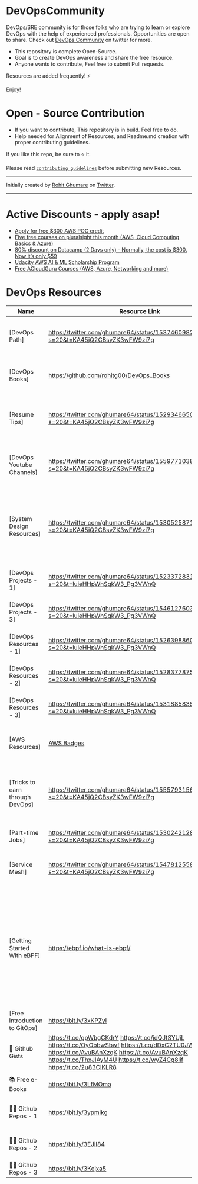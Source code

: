 # DevOpsCommunity
DevOps/SRE community is for those folks who are trying to learn or explore DevOps with the help of experienced professionals. Opportunities are open to share. 
Check out [DevOps Community](https://twitter.com/i/communities/1523681883384549376) on twitter for more.

* This repository is complete Open-Source.
* Goal is to create DevOps awareness and share the free resource.
* Anyone wants to contribute, Feel free to submit Pull requests.

Resources are added frequently! ⚡

Enjoy!

# Open - Source Contribution

* If you want to contribute, This repository is in build. Feel free to do.
* Help needed for Alignment of Resources, and Readme.md creation with proper contributing guidelines.

If you like this repo, be sure to ⭐ it.

Please read [`contributing guidelines`](https://github.com/rohitg00/DevOpsCommunity/blob/main/contributing.md) before submitting new Resources.

--- 

Initially created by [Rohit Ghumare](https://github.com/rohitg00/) on [Twitter](https://twitter.com/ghumare64).

---
# Active Discounts - apply asap!

* [Apply for free $300 AWS POC credit](https://bit.ly/3ssytMj)
* [Five free courses on pluralsight this month (AWS, Cloud Computing Basics & Azure)](https://bit.ly/3Ics9hm)
* [80% discount on Datacamp (2 Days only) - Normally, the cost is $300. Now it’s only $59](https://lnkd.in/gkBw2xfs)
* [Udacity AWS AI & ML Scholarship Program](https://bit.ly/393PlBy)
* [Free ACloudGuru Courses (AWS, Azure, Networking and more)](https://bit.ly/3rOh5Rh)

# DevOps Resources
Name | Resource Link | Information
------------ | ------- | -------
[DevOps Path] | https://twitter.com/ghumare64/status/1537460982582128641?s=20&t=KA45jQ2CBsyZK3wFW9zi7g | Recommended by me, If focusing on the Job Interview
[DevOps Books] | https://github.com/rohitg00/DevOps_Books | Respository created to host every free DevOps books available
[Resume Tips] | https://twitter.com/ghumare64/status/1529346650468012032?s=20&t=KA45jQ2CBsyZK3wFW9zi7g | This tweet contains - Resume tips and my own latex  resume template
[DevOps Youtube Channels] | https://twitter.com/ghumare64/status/1559771038895853568?s=20&t=KA45jQ2CBsyZK3wFW9zi7g | This tweet contains - Youtube video channels to learn DevOps free of cost.
[System Design Resources] | https://twitter.com/ghumare64/status/1530525871366230017?s=20&t=KA45jQ2CBsyZK3wFW9zi7g | This tweet contains - Resources to learn System Design. 🤖 System Design is the essential part of SDE/SRE Interviews.
[DevOps Projects - 1] | https://twitter.com/ghumare64/status/1523372831513673729?s=20&t=luieHHpWhSqkW3_Pg3VWnQ | 5 DevOps Projects that will get you a job
[DevOps Projects - 3] | https://twitter.com/ghumare64/status/1546127603282710530?s=20&t=luieHHpWhSqkW3_Pg3VWnQ | "Anna Afamefuna, Thanks for curation"
[DevOps Resources - 1] | https://twitter.com/ghumare64/status/1526398860389519361?s=20&t=luieHHpWhSqkW3_Pg3VWnQ | This is part 1 of some DevOps resources
[DevOps Resources - 2] | https://twitter.com/ghumare64/status/1528377875044663296?s=20&t=luieHHpWhSqkW3_Pg3VWnQ | This is part 2 of some DevOps resources
[DevOps Resources - 3] | https://twitter.com/ghumare64/status/1531885835150233600?s=20&t=luieHHpWhSqkW3_Pg3VWnQ | This is part 3 of some DevOps resources
[AWS Resources] | [AWS Badges](https://aws.amazon.com/training/badges/) | Learn AWS skills and earn AWS digital badges for FREE!
[Tricks to earn through DevOps] | https://twitter.com/ghumare64/status/1555793156847063040?s=20&t=KA45jQ2CBsyZK3wFW9zi7g | This tweet contains - Tips and tricks to earn more than 50$/hr+ with DevOps and powerful content.
[Part-time Jobs] | https://twitter.com/ghumare64/status/1530242128139259905?s=20&t=KA45jQ2CBsyZK3wFW9zi7g | Learn about part-time jobs in DevOps
[Service Mesh] | https://twitter.com/ghumare64/status/1547812558295670784?s=20&t=KA45jQ2CBsyZK3wFW9zi7g | Different resources to learn service mesh free of cost
[Getting Started With eBPF] | https://ebpf.io/what-is-ebpf/ | eBPF (which is no longer an acronym for anything) is a revolutionary technology with origins in the Linux kernel that can run sandboxed programs in a privileged context such as the operating system kernel.
[Free Introduction to GitOps] | https://bit.ly/3xKPZyi |  Linux Foundation course
📄 Github Gists | https://t.co/gpWbgCKdrY https://t.co/jdQJtSYUjL https://t.co/OyObbwSbwf https://t.co/dDxC2TU0JW https://t.co/AvuBAnXzqK https://t.co/AvuBAnXzqK https://t.co/ThxJIAyM4U https://t.co/wyZ4Cg8lif https://t.co/2u83ClKLR8 | Application Security Interview Preparation questions
📚 Free e-Books | https://bit.ly/3LfMOma | The Container Security Book by Liz Rice
🧑‍💻 Github Repos - 1 | https://bit.ly/3ypmikg | Automated Vagrant Kubernetes Cluster Setup
🧑‍💻 Github Repos - 2 | https://bit.ly/3EJiI84 | Kubetools - A Curated List of Kubernetes Tools
🧑‍💻 Github Repos - 3 | https://bit.ly/3Kejxa5 | System Design Primer
